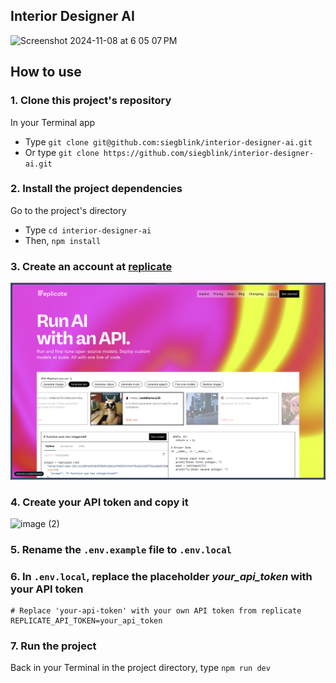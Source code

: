 ## Interior Designer AI

<img width="1713" alt="Screenshot 2024-11-08 at 6 05 07 PM" src="https://github.com/user-attachments/assets/230b70ae-fca0-4150-88eb-6bcff5ed5bd8">


## How to use

### 1. Clone this project's repository

In your Terminal app

- Type `git clone git@github.com:siegblink/interior-designer-ai.git`
- Or type `git clone https://github.com/siegblink/interior-designer-ai.git`

### 2. Install the project dependencies

Go to the project's directory

- Type `cd interior-designer-ai`
- Then, `npm install`

### 3. Create an account at [replicate](https://replicate.com/)

![create-account-in-replicate](public/create-account-in-replicate.png)

### 4. Create your API token and copy it

![image (2)](https://github.com/user-attachments/assets/90750066-207d-4801-ba6a-fa9043ff8a2c)


### 5. Rename the `.env.example` file to `.env.local`

### 6. In `.env.local`, replace the placeholder _your_api_token_ with your API token

```
# Replace 'your-api-token' with your own API token from replicate
REPLICATE_API_TOKEN=your_api_token
```

### 7. Run the project

Back in your Terminal in the project directory, type `npm run dev`

